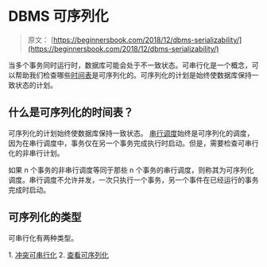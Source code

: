 # DBMS 可序列化

> 原文： [https://beginnersbook.com/2018/12/dbms-serializability/](https://beginnersbook.com/2018/12/dbms-serializability/)

当多个事务同时运行时，数据库可能会处于不一致状态。可串行化是一个概念，可以帮助我们检查哪些[时间表](https://beginnersbook.com/2018/12/dbms-schedules/)是可序列化的。可序列化的计划是始终使数据库保持一致状态的计划。

## 什么是可序列化的时间表？

可序列化的计划始终使数据库保持一致状态。 [串行调度](https://beginnersbook.com/2018/12/dbms-schedules/)始终是可序列化的调度，因为在串行调度中，事务仅在另一个事务完成执行时启动。但是，需要检查可串行化的非串行计划。

如果 n 个事务的非串行调度等同于那些 n 个事务的串行调度，则称其为可序列化调度。串行调度不允许并发，一次只执行一个事务，另一个事件在已经运行的事务完成时启动。

## 可序列化的类型

可串行化有两种类型。

1\. [冲突可串行化](https://beginnersbook.com/2018/12/dbms-conflict-serializability/)
2\. [查看可序列化](https://beginnersbook.com/2018/12/dbms-view-serializability/)